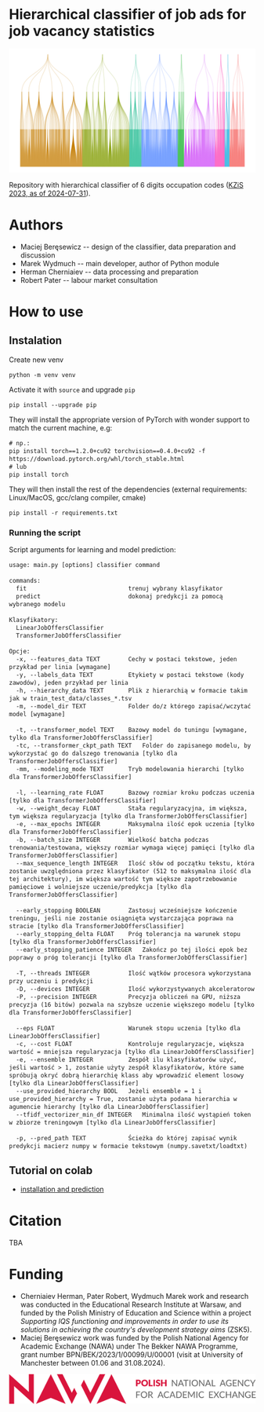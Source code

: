 # Hierarchical classifier of job ads for job vacancy statistics

<img src="ksid.png" width="700">

Repository with hierarchical classifier of 6 digits occupation codes ([KZiS 2023, as of 2024-07-31](https://psz.praca.gov.pl/rynek-pracy/bazy-danych/klasyfikacja-zawodow-i-specjalnosci)).

# Authors

+ Maciej Beręsewicz -- design of the classifier, data preparation and discussion
+ Marek Wydmuch -- main developer, author of Python module
+ Herman Cherniaiev -- data processing and preparation
+ Robert Pater -- labour market consultation

# How to use

## Instalation

Create new venv

```
python -m venv venv
```

Activate it with `source` and upgrade `pip`
```
pip install --upgrade pip
```

They will install the appropriate version of PyTorch with wonder support to match the current machine, e.g:

```
# np.:
pip install torch==1.2.0+cu92 torchvision==0.4.0+cu92 -f https://download.pytorch.org/whl/torch_stable.html
# lub
pip install torch
```

They will then install the rest of the dependencies (external requirements: Linux/MacOS, gcc/clang compiler, cmake)

```
pip install -r requirements.txt
```

### Running the script

Script arguments for learning and model prediction:

```
usage: main.py [options] classifier command

commands: 
  fit                             trenuj wybrany klasyfikator
  predict                         dokonaj predykcji za pomocą wybranego modelu

Klasyfikatory:
  LinearJobOffersClassifier
  TransformerJobOffersClassifier
  
Opcje:
  -x, --features_data TEXT        Cechy w postaci tekstowe, jeden przykład per linia [wymagane]
  -y, --labels_data TEXT          Etykiety w postaci tekstowe (kody zawodów), jeden przykład per linia
  -h, --hierarchy_data TEXT       Plik z hierarchią w formacie takim jak w train_test_data/classes_*.tsv
  -m, --model_dir TEXT            Folder do/z którego zapisać/wczytać model [wymagane]

  -t, --transformer_model TEXT    Bazowy model do tuningu [wymagane, tylko dla TransformerJobOffersClassifier]
  -tc, --transformer_ckpt_path TEXT   Folder do zapisanego modelu, by wykorzystać go do dalszego trenowania [tylko dla TransformerJobOffersClassifier]
  -mm, --modeling_mode TEXT       Tryb modelowania hierarchi [tylko dla TransformerJobOffersClassifier]
                                      
  -l, --learning_rate FLOAT       Bazowy rozmiar kroku podczas uczenia [tylko dla TransformerJobOffersClassifier]
  -w, --weight_decay FLOAT        Stała regularyzacyjna, im większa, tym większa regularyzacja [tylko dla TransformerJobOffersClassifier]
  -e, --max_epochs INTEGER        Maksymalna ilość epok uczenia [tylko dla TransformerJobOffersClassifier]
  -b, --batch_size INTEGER        Wielkość batcha podczas trenowania/testowana, większy rozmiar wymaga więcej pamięci [tylko dla TransformerJobOffersClassifier]
  --max_sequence_length INTEGER   Ilość słów od początku tekstu, która zostanie uwzględniona przez klasyfikator (512 to maksymalna ilość dla tej architektury), im większa wartość tym większe zapotrzebowanie pamięciowe i wolniejsze uczenie/predykcja [tylko dla TransformerJobOffersClassifier]
  
  --early_stopping BOOLEAN        Zastosuj wcześniejsze kończenie treningu, jeśli nie zostanie osiągnięta wystarczająca poprawa na stracie [tylko dla TransformerJobOffersClassifier]
  --early_stopping_delta FLOAT    Próg tolerancja na warunek stopu [tylko dla TransformerJobOffersClassifier]
  --early_stopping_patience INTEGER   Zakończ po tej ilości epok bez poprawy o próg tolerancji [tylko dla TransformerJobOffersClassifier]
                    
  -T, --threads INTEGER           Ilość wątków procesora wykorzystana przy uczeniu i predykcji       
  -D, --devices INTEGER           Ilość wykorzystywanych akceleratorow
  -P, --precision INTEGER         Precyzja obliczeń na GPU, niższa precyzja (16 bitów) pozwala na szybsze uczenie większego modelu [tylko dla TransformerJobOffersClassifier]
  
  --eps FLOAT                     Warunek stopu uczenia [tylko dla LinearJobOffersClassifier]
  -c, --cost FLOAT                Kontroluje regularyzacje, większa wartość = mniejsza regularyzacja [tylko dla LinearJobOffersClassifier]
  -e, --ensemble INTEGER          Zespół ilu klasyfikatorów użyć, jeśli wartość > 1, zostanie użyty zespół klasyfikatorów, które same spróbują okryć dobrą hierarchię klass aby wprowadzić element losowy [tylko dla LinearJobOffersClassifier]
  --use_provided_hierarchy BOOL   Jeżeli ensemble = 1 i use_provided_hierarchy = True, zostanie użyta podana hierarchia w agumencie hierarchy [tylko dla LinearJobOffersClassifier]
  --tfidf_vectorizer_min_df INTEGER   Minimalna ilość wystąpień token w zbiorze treningowym [tylko dla LinearJobOffersClassifier]

  -p, --pred_path TEXT            Ścieżka do której zapisać wynik predykcji macierz numpy w formacie tekstowym (numpy.savetxt/loadtxt)
```

## Tutorial on colab

+ [installation and prediction](https://colab.research.google.com/drive/1a425aagT0lczRxXPWoUlf5aFxUII37nh?usp=sharing)

# Citation

TBA

# Funding

+ Cherniaiev Herman, Pater Robert, Wydmuch Marek work and research was conducted in the Educational Research Institute at Warsaw, and funded by the Polish Ministry of Education and Science within a project *Supporting IQS functioning and improvements in order to use its solutions in achieving the country's development strategy aims* (ZSK5). 
+ Maciej Beręsewicz work was funded by the Polish National Agency for Academic Exchange (NAWA) under The Bekker NAWA Programme, grant number BPN/BEK/2023/1/00099/U/00001 (visit at University of Manchester between 01.06 and 31.08.2024).

[![](https://raw.githubusercontent.com/OJALAB/CBOP-datasets/main/docs/logo-nawa.png)](https://nawa.gov.pl/en/)